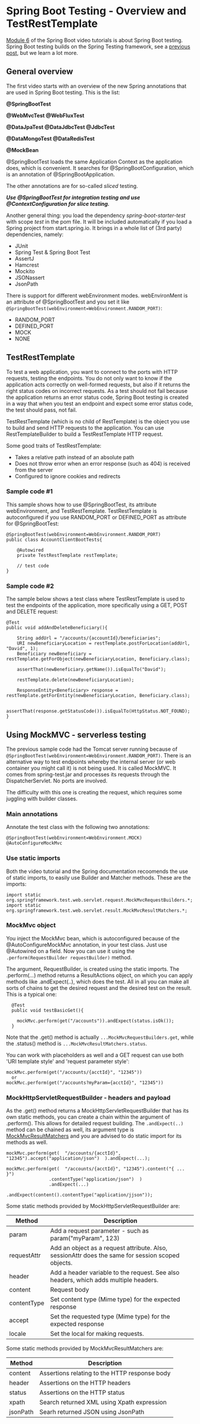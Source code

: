 # Spring Boot Testing - Overview and TestRestTemplate

[Module 6](https://spring.academy/courses/spring-boot/lessons/spring-boot-testing-intro) of the Spring Boot video tutorials is about Spring Boot testing. Spring Boot testing builds on the Spring Testing framework, see a [previous post](https://github.com/GeertJan-Kuip/GeertJan-Kuip.github.io/blob/main/_posts/2025-06-29-spring-exam-testing.md), but we learn a lot more. 


## General overview

The first video starts with an overview of the new Spring annotations that are used in Spring Boot testing. This is the list:

**@SpringBootTest**

**@WebMvcTest @WebFluxTest**

**@DataJpaTest @DataJdbcTest @JdbcTest**

**@DataMongoTest @DataRedisTest**

**@MockBean**

@SpringBootTest loads the same Application Context as the application does, which is convenient. It searches for @SpringBootConfiguration, which is an annotation of @SpringBootApplication. 

The other annotations are for so-called _sliced_ testing.

_**Use @SpringBootTest for integration testing and use @ContextConfiguration for slice testing.**_

Another general thing: you load the dependency _spring-boot-starter-test_ with scope _test_ in the pom file. It will be included automatically if you load a Spring project from start.spring.io. It brings in a whole list of (3rd party) dependencies, namely:

- JUnit
- Spring Test & Spring Boot Test
- AssertJ
- Hamcrest
- Mockito
- JSONassert
- JsonPath

There is support for different webEnvironment modes. webEnvironMent is an attribute of @SpringBootTest and you set it like `@SpringBootTest(webEnvironment=WebEnvironment.RANDOM_PORT)`:

- RANDOM_PORT
- DEFINED_PORT
- MOCK
- NONE

## TestRestTemplate

To test a web application, you want to connect to the ports with HTTP requests, testing the endpoints. You do not only want to know if the application acts correctly on well-formed requests, but also if it returns the right status codes on incorrect requests. As a test should not fail because the application returns an error status code, Spring Boot testing is created in a way that when you test an endpoint and expect some error status code, the test should pass, not fail.

TestRestTemplate (which is no child of RestTemplate) is the object you use to build and send HTTP requests to the application. You can use RestTemplateBuilder to build a TestRestTemplate HTTP request. 

Some good traits of TestRestTemplate:

- Takes a relative path instead of an absolute path
- Does not throw error when an error response (such as 404) is received from the server
- Configured to ignore cookies and redirects

### Sample code #1

This sample shows how to use @SpringBootTest, its attribute webEnvironment, and TestRestTemplate. TestRestTemplate is autoconfigured if you use RANDOM_PORT or DEFINED_PORT as attribute for @SpringBootTest:

```
@SpringBootTest(webEnvironment=WebEnvironment.RANDOM_PORT)
public class AccountClientBootTests{

	@Autowired
	private TestRestTemplate restTemplate; 

	// test code
}
```

### Sample code #2

The sample below shows a test class where TestRestTemplate is used to test the endpoints of the application, more specifically using a GET, POST and DELETE request:

```
@Test
public void addAndDeleteBeneficiary(){

	String addUrl = "/accounts/{accountId}/beneficiaries";
	URI newBeneficiaryLocation = restTemplate.postForLocation(addUrl, "David", 1);
	Beneficiary newBeneficiary = restTemplate.getForObject(newBeneficiaryLocation, Beneficiary.class);
	
	assertThat(newBeneficiary.getName()).isEqualTo("David");

	restTemplate.delete(newBeneficiaryLocation);

	ResponseEntity<Beneficiary> response = restTemplate.getForEntity(newBeneficiaryLocation, Beneficiary.class);

	assertThat(response.getStatusCode()).isEqualTo(HttpStatus.NOT_FOUND);
}
```

## Using MockMVC - serverless testing

The previous sample code had the Tomcat server running because of `@SpringBootTest(webEnvironment=WebEnvironment.RANDOM_PORT)`. There is an alternative way to test endpoints whereby the internal server (or web container you might call it) is not being used. It is called MockMVC. It comes from spring-test.jar and processes its requests through the DispatcherServlet. No ports are involved.

The difficulty with this one is creating the request, which requires some juggling with builder classes.

### Main annotations

Annotate the test class with the following two annotations:

```
@SpringBootTest(webEnvironment=WebEnvironment.MOCK)
@AutoConfigureMockMvc
```

### Use static imports

Both the video tutorial and the Spring documentation recoomends the use of static imports, to easily use Builder and Matcher methods. These are the imports:

```
import static org.springframework.test.web.servlet.request.MockMvcRequestBuilders.*;
import static org.springframework.test.web.servlet.result.MockMvcResultMatchers.*;
```

### MockMvc object

You inject the MockMvc bean, which is autoconfigured because of the @AutoConfigureMockMvc annotation, in your test class. Just use @Autowired on a field. Now you can use it using the `.perform(RequestBuilder requestBuilder)` method. 

The argument, RequestBuilder, is created using the static imports. The .perform(...) method returns a ResultActions object, on which you can apply methods like .andExpect(..), which does the test. All in all you can make all sorts of chains to get the desired request and the desired test on the result. This is a typical one:

```
  @Test
  public void testBasicGet(){

	mockMvc.perform(get("/accounts")).andExpect(status.isOk());
  }
```

Note that the .get() method is actually `...MockMvcRequestBuilders.get`, while the .status() method is `...MockMvcResultMatchers.status`.

You can work with placeholders as well and a GET request can use both 'URI template style' and 'request parameter style':

```
mockMvc.perform(get("/accounts/{acctId}", "12345"))
  or
mockMvc.perform(get("/accounts?myParam={acctId}", "12345"))
```

### MockHttpServletRequestBuilder - headers and payload

As the .get() method returns a MockHttpServletRequestBuilder that has its own static methods, you can create a chain within the argument of .perform(). This allows for detailed request building. The `.andExpect(..)` method can be chained as well, its argument type is [MockMvcResultMatchers](https://docs.spring.io/spring-framework/docs/current/javadoc-api/org/springframework/test/web/servlet/result/MockMvcResultMatchers.html) and you are advised to do static import for its methods as well.

```
mockMvc.perform(get(  "/accounts/{acctId}", "12345").accept("application/json")  ).andExpect(...);

mockMvc.perform(get(  "/accounts/{acctId}", "12345").content("{ ... }")
				.contentType("application/json")  )   
				.andExpect(...)
				.andExpect(content().contentType("application/jjson"));
```

Some static methods provided by MockHttpServletRequestBuilder are:

|Method|Description|
|----|----|
|param|Add a request parameter - such as param("myParam", 123)|
|requestAttr|Add an object as a request attribute. Also, sessionAttr does the same for session scoped objects.|
|header|Add a header variable to the request. See also headers, which adds multiple headers.|
|content|Request body|
|contentType|Set content type (Mime type) for the expected response|
|accept|Set the requested type (Mime type) for the expected response|
|locale|Set the local for making requests.|

Some static methods provided by MockMvcResultMatchers are:

|Method|Description|
|----|----|
|content|Assertions relating to the HTTP response body|
|header|Assertions on the HTTP headers|
|status|Assertions on the HTTP status|
|xpath|Search returned XML using Xpath expression|
|jsonPath|Searh returned JSON using JsonPath|


 


